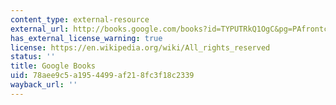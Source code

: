 ```yaml
---
content_type: external-resource
external_url: http://books.google.com/books?id=TYPUTRkQ1OgC&pg=PAfrontcover
has_external_license_warning: true
license: https://en.wikipedia.org/wiki/All_rights_reserved
status: ''
title: Google Books
uid: 78aee9c5-a195-4499-af21-8fc3f18c2339
wayback_url: ''
---
```

